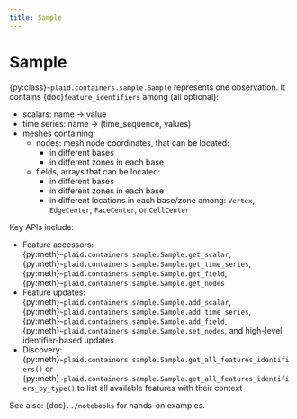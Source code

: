 ```yaml
---
title: Sample
---
```


# Sample

{py:class}`~plaid.containers.sample.Sample` represents one observation. It contains {doc}`feature_identifiers` among (all optional):
- scalars: name → value
- time series: name → (time_sequence, values)
- meshes containing:
  - nodes: mesh node coordinates, that can be located:
    - in different bases
    - in different zones in each base
  - fields, arrays that can be located:
    - in different bases
    - in different zones in each base
    - in different locations in each base/zone among: `Vertex`, `EdgeCenter`, `FaceCenter`, or `CellCenter`

Key APIs include:
- Feature accessors: {py:meth}`~plaid.containers.sample.Sample.get_scalar`, {py:meth}`~plaid.containers.sample.Sample.get_time_series`, {py:meth}`~plaid.containers.sample.Sample.get_field`, {py:meth}`~plaid.containers.sample.Sample.get_nodes`
- Feature updates: {py:meth}`~plaid.containers.sample.Sample.add_scalar`, {py:meth}`~plaid.containers.sample.Sample.add_time_series`, {py:meth}`~plaid.containers.sample.Sample.add_field`, {py:meth}`~plaid.containers.sample.Sample.set_nodes`, and high-level identifier-based updates
- Discovery: {py:meth}`~plaid.containers.sample.Sample.get_all_features_identifiers()` or {py:meth}`~plaid.containers.sample.Sample.get_all_features_identifiers_by_type()` to list all available features with their context

See also: {doc}`../notebooks` for hands-on examples.
